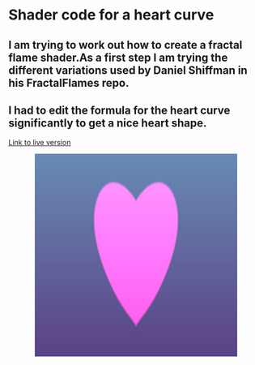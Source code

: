 # Shader code for a heart curve

## I am trying to work out how to create a fractal flame shader.As a first step I am trying the different variations used by Daniel Shiffman in his FractalFlames repo.

## I had to edit the formula for the heart curve significantly to get a nice heart shape.


[Link to live version]()

<img class="img" src="images/heart.jpg" alt="Supershape" style=" display: block;
    margin-left: auto;
    margin-right: auto;" width="400" height="400">

